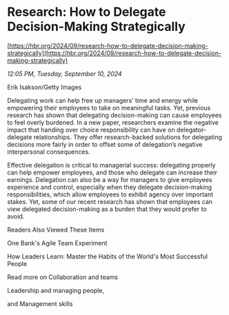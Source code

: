 # Research: How to Delegate Decision-Making Strategically

[https://hbr.org/2024/09/research-how-to-delegate-decision-making-strategically](https://hbr.org/2024/09/research-how-to-delegate-decision-making-strategically)

*12:05 PM, Tuesday, September 10, 2024*

Erik Isakson/Getty Images

Delegating work can help free up managers’ time and energy while empowering their employees to take on meaningful tasks. Yet, previous research has shown that delegating decision-making can cause employees to feel overly burdened. In a new paper, researchers examine the negative impact that handing over choice responsibility can have on delegator-delegate relationships. They offer research-backed solutions for delegating decisions more fairly in order to offset some of delegation’s negative interpersonal consequences.

Effective delegation is critical to managerial success: delegating properly can help empower employees, and those who delegate can increase their earnings. Delegation can also be a way for managers to give employees experience and control, especially when they delegate decision-making responsibilities, which allow employees to exhibit agency over important stakes. Yet, some of our recent research has shown that employees can view delegated decision-making as a burden that they would prefer to avoid.

Readers Also Viewed These Items

One Bank's Agile Team Experiment

How Leaders Learn: Master the Habits of the World's Most Successful People

Read more on Collaboration and teams

Leadership and managing people,

and Management skills

